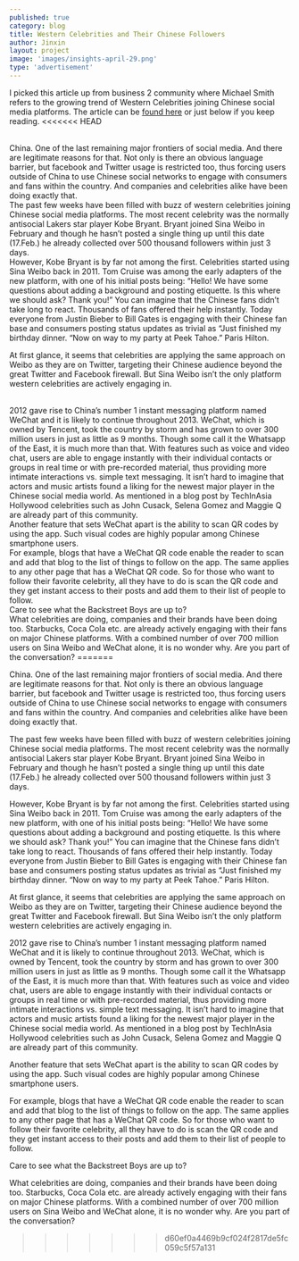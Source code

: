 ```yaml
---
published: true
category: blog
title: Western Celebrities and Their Chinese Followers
author: Jinxin
layout: project
image: 'images/insights-april-29.png'
type: 'advertisement'
---
```



I picked this article up from business 2 community where Michael Smith refers to the growing trend of Western Celebrities joining Chinese social media platforms. The article can be [found here](http://www.business2community.com/entertainment/western-celebrities-and-their-chinese-followers-0471902) or just below if you keep reading.
<<<<<<< HEAD

<br>
China. One of the last remaining major frontiers of social media. And there are legitimate reasons for that. Not only is there an obvious language barrier, but facebook and Twitter usage is restricted too, thus forcing users outside of China to use Chinese social networks to engage with consumers and fans within the country. And companies and celebrities alike have been doing exactly that.


<br>
The past few weeks have been filled with buzz of western celebrities joining Chinese social media platforms. The most recent celebrity was the normally antisocial Lakers star player Kobe Bryant. Bryant joined Sina Weibo in February and though he hasn’t posted a single thing up until this date (17.Feb.) he already collected over 500 thousand followers within just 3 days.


<br>However, Kobe Bryant is by far not among the first. Celebrities started using Sina Weibo back in 2011. Tom Cruise was among the early adapters of the new platform, with one of his initial posts being: “Hello! We have some questions about adding a background and posting etiquette. Is this where we should ask? Thank you!” You can imagine that the Chinese fans didn’t take long to react. Thousands of fans offered their help instantly. Today everyone from Justin Bieber to Bill Gates is engaging with their Chinese fan base and consumers posting status updates as trivial as “Just finished my birthday dinner. “Now on way to my party at Peek Tahoe.” Paris Hilton.


<br>

At first glance, it seems that celebrities are applying the same approach on Weibo as they are on Twitter, targeting their Chinese audience beyond the great Twitter and Facebook firewall. But Sina Weibo isn’t the only platform western celebrities are actively engaging in.


<br>2012 gave rise to China’s number 1 instant messaging platform named WeChat and it is likely to continue throughout 2013. WeChat, which is owned by Tencent, took the country by storm and has grown to over 300 million users in just as little as 9 months. Though some call it the Whatsapp of the East, it is much more than that. With features such as voice and video chat, users are able to engage instantly with their individual contacts or groups in real time or with pre-recorded material, thus providing more intimate interactions vs. simple text messaging. It isn’t hard to imagine that actors and music artists found a liking for the newest major player in the Chinese social media world. As mentioned in a blog post by TechInAsia Hollywood celebrities such as John Cusack, Selena Gomez and Maggie Q are already part of this community.


<br>
Another feature that sets WeChat apart is the ability to scan QR codes by using the app. Such visual codes are highly popular among Chinese smartphone users.


<br>
For example, blogs that have a WeChat QR code enable the reader to scan and add that blog to the list of things to follow on the app. The same applies to any other page that has a WeChat QR code. So for those who want to follow their favorite celebrity, all they have to do is scan the QR code and they get instant access to their posts and add them to their list of people to follow.

<br>
Care to see what the Backstreet Boys are up to?


<br>
What celebrities are doing, companies and their brands have been doing too. Starbucks, Coca Cola etc. are already actively engaging with their fans on major Chinese platforms. With a combined number of over 700 million users on Sina Weibo and WeChat alone, it is no wonder why. Are you part of the conversation?
=======

China. One of the last remaining major frontiers of social media. And there are legitimate reasons for that. Not only is there an obvious language barrier, but facebook and Twitter usage is restricted too, thus forcing users outside of China to use Chinese social networks to engage with consumers and fans within the country. And companies and celebrities alike have been doing exactly that.



The past few weeks have been filled with buzz of western celebrities joining Chinese social media platforms. The most recent celebrity was the normally antisocial Lakers star player Kobe Bryant. Bryant joined Sina Weibo in February and though he hasn’t posted a single thing up until this date (17.Feb.) he already collected over 500 thousand followers within just 3 days.



However, Kobe Bryant is by far not among the first. Celebrities started using Sina Weibo back in 2011. Tom Cruise was among the early adapters of the new platform, with one of his initial posts being: “Hello! We have some questions about adding a background and posting etiquette. Is this where we should ask? Thank you!” You can imagine that the Chinese fans didn’t take long to react. Thousands of fans offered their help instantly. Today everyone from Justin Bieber to Bill Gates is engaging with their Chinese fan base and consumers posting status updates as trivial as “Just finished my birthday dinner. “Now on way to my party at Peek Tahoe.” Paris Hilton.



At first glance, it seems that celebrities are applying the same approach on Weibo as they are on Twitter, targeting their Chinese audience beyond the great Twitter and Facebook firewall. But Sina Weibo isn’t the only platform western celebrities are actively engaging in.



2012 gave rise to China’s number 1 instant messaging platform named WeChat and it is likely to continue throughout 2013. WeChat, which is owned by Tencent, took the country by storm and has grown to over 300 million users in just as little as 9 months. Though some call it the Whatsapp of the East, it is much more than that. With features such as voice and video chat, users are able to engage instantly with their individual contacts or groups in real time or with pre-recorded material, thus providing more intimate interactions vs. simple text messaging. It isn’t hard to imagine that actors and music artists found a liking for the newest major player in the Chinese social media world. As mentioned in a blog post by TechInAsia Hollywood celebrities such as John Cusack, Selena Gomez and Maggie Q are already part of this community.




Another feature that sets WeChat apart is the ability to scan QR codes by using the app. Such visual codes are highly popular among Chinese smartphone users.

For example, blogs that have a WeChat QR code enable the reader to scan and add that blog to the list of things to follow on the app. The same applies to any other page that has a WeChat QR code. So for those who want to follow their favorite celebrity, all they have to do is scan the QR code and they get instant access to their posts and add them to their list of people to follow.

Care to see what the Backstreet Boys are up to?



What celebrities are doing, companies and their brands have been doing too. Starbucks, Coca Cola etc. are already actively engaging with their fans on major Chinese platforms. With a combined number of over 700 million users on Sina Weibo and WeChat alone, it is no wonder why. Are you part of the conversation?
>>>>>>> d60ef0a4469b9cf024f2817de5fc059c5f57a131
